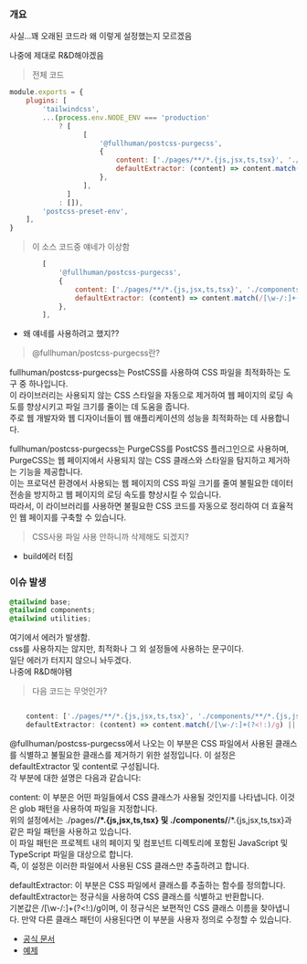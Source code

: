 ### 개요

사실...꽤 오래된 코드라 왜 이렇게 설정했는지 모르겠음

나중에 제대로 R&D해야겠음

> 전체 코드

```javascript
module.exports = {
    plugins: [
        'tailwindcss',
        ...(process.env.NODE_ENV === 'production'
            ? [
                  [
                      '@fullhuman/postcss-purgecss',
                      {
                          content: ['./pages/**/*.{js,jsx,ts,tsx}', './components/**/*.{js,jsx,ts,tsx}'],
                          defaultExtractor: (content) => content.match(/[\w-/:]+(?<!:)/g) || [],
                      },
                  ],
              ]
            : []),
        'postcss-preset-env',
    ],
}
```

> 이 소스 코드중 얘네가 이상함

```javascript
        [
            '@fullhuman/postcss-purgecss',
            {
                content: ['./pages/**/*.{js,jsx,ts,tsx}', './components/**/*.{js,jsx,ts,tsx}'],
                defaultExtractor: (content) => content.match(/[\w-/:]+(?<!:)/g) || [],
            },
        ],
```

-   왜 얘네를 사용하려고 했지??

> @fullhuman/postcss-purgecss란?

fullhuman/postcss-purgecss는 PostCSS를 사용하여 CSS 파일을 최적화하는 도구 중 하나입니다.  
이 라이브러리는 사용되지 않는 CSS 스타일을 자동으로 제거하여 웹 페이지의 로딩 속도를 향상시키고 파일 크기를 줄이는 데 도움을 줍니다.  
주로 웹 개발자와 웹 디자이너들이 웹 애플리케이션의 성능을 최적화하는 데 사용합니다.

fullhuman/postcss-purgecss는 PurgeCSS를 PostCSS 플러그인으로 사용하며, PurgeCSS는 웹 페이지에서 사용되지 않는 CSS 클래스와 스타일을 탐지하고 제거하는 기능을 제공합니다.  
이는 프로덕션 환경에서 사용되는 웹 페이지의 CSS 파일 크기를 줄여 불필요한 데이터 전송을 방지하고 웹 페이지의 로딩 속도를 향상시킬 수 있습니다.  
따라서, 이 라이브러리를 사용하면 불필요한 CSS 코드를 자동으로 정리하여 더 효율적인 웹 페이지를 구축할 수 있습니다.

> CSS사용 파일 사용 안하니까 삭제해도 되겠지?

-   build에러 터짐

### 이슈 발생

```css
@tailwind base;
@tailwind components;
@tailwind utilities;
```

여기에서 에러가 발생함.  
css를 사용하지는 않지만, 최적화나 그 외 설정들에 사용하는 문구이다.  
일단 에러가 터지지 않으니 놔두겠다.  
나중에 R&D해야됌

> 다음 코드는 무엇인가?

```javascript

    content: ['./pages/**/*.{js,jsx,ts,tsx}', './components/**/*.{js,jsx,ts,tsx}'],
    defaultExtractor: (content) => content.match(/[\w-/:]+(?<!:)/g) || [],

```

@fullhuman/postcss-purgecss에서 나오는 이 부분은 CSS 파일에서 사용된 클래스를 식별하고 불필요한 클래스를 제거하기 위한 설정입니다. 이 설정은 defaultExtractor 및 content로 구성됩니다.  
각 부분에 대한 설명은 다음과 같습니다:

content: 이 부분은 어떤 파일들에서 CSS 클래스가 사용될 것인지를 나타냅니다. 이것은 glob 패턴을 사용하여 파일을 지정합니다.  
위의 설정에서는 ./pages/**/\*.{js,jsx,ts,tsx} 및 ./components/**/\*.{js,jsx,ts,tsx}과 같은 파일 패턴을 사용하고 있습니다.  
이 파일 패턴은 프로젝트 내의 페이지 및 컴포넌트 디렉토리에 포함된 JavaScript 및 TypeScript 파일을 대상으로 합니다.  
즉, 이 설정은 이러한 파일에서 사용된 CSS 클래스만 추출하려고 합니다.

defaultExtractor: 이 부분은 CSS 파일에서 클래스를 추출하는 함수를 정의합니다. defaultExtractor는 정규식을 사용하여 CSS 클래스를 식별하고 반환합니다.  
기본값은 /[\w-/:]+(?<!:)/g이며, 이 정규식은 보편적인 CSS 클래스 이름을 찾아냅니다. 만약 다른 클래스 패턴이 사용된다면 이 부분을 사용자 정의로 수정할 수 있습니다.

-   [공식 문서](https://purgecss.com/guides/next.html)
-   [예제](https://snyk.io/advisor/npm-package/@fullhuman/postcss-purgecss/example)
